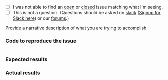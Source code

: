  - [ ] I was not able to find an [open](https://github.com/zendframework/zend-expressive-aurarouter/issues?q=is%3Aopen) or [closed](https://github.com/zendframework/zend-expressive-aurarouter/issues?q=is%3Aclosed) issue matching what I'm seeing.
 - [ ] This is not a question. (Questions should be asked on [slack](https://zendframework.slack.com/) ([Signup for Slack here](https://zendframework-slack.herokuapp.com/)) or our [forums](https://discourse.zendframework.com/).)

Provide a narrative description of what you are trying to accomplish.

### Code to reproduce the issue

<!-- Please provide the minimum code necessary to recreate the issue -->

```php
```

### Expected results

<!-- What do you think should have happened? -->

### Actual results

<!-- What did you actually observe? -->
